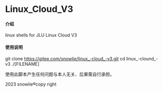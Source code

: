 # Linux_Cloud_V3

#### 介绍
linux shells for JLU Linux Cloud V3

#### 使用说明

git clone https://gitee.com/snowlie/linux_-cloud_-v3.git
cd linux_-clound_-v3
./[FILENAME]

使用此脚本产生任何问题与本人无关、后果需自行承担。

2023 snowlie®copy right

